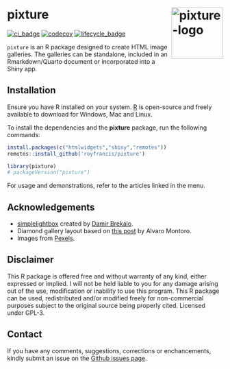# pixture <img src="logo.webp" alt="pixture-logo" style="width:120px;float:right;" align="right" />

[![ci_badge](https://github.com/royfrancis/pixture/workflows/r-cmd-check/badge.svg)](https://github.com/royfrancis/pixture/actions?workflow=r-cmd-check) [![codecov](https://codecov.io/gh/royfrancis/pixture/branch/main/graph/badge.svg?token=4DOQ8HNQFK)](https://app.codecov.io/gh/royfrancis/pixture/) [![lifecycle_badge](https://lifecycle.r-lib.org/articles/figures/lifecycle-experimental.svg)](https://lifecycle.r-lib.org/articles/stages.html#experimental)

`pixture` is an R package designed to create HTML image galleries. The galleries can be standalone, included in an Rmarkdown/Quarto document or incorporated into a Shiny app.

## Installation  

Ensure you have R installed on your system. [R](https://www.r-project.org/) is open-source and freely available to download for Windows, Mac and Linux.

To install the dependencies and the **pixture** package, run the following commands:

```r
install.packages(c("htmlwidgets","shiny","remotes"))
remotes::install_github('royfrancis/pixture')

library(pixture)
# packageVersion("pixture")
```

For usage and demonstrations, refer to the articles linked in the menu.

## Acknowledgements

- [simplelightbox](https://github.com/dbrekalo/simpleLightbox) created by [Damir Brekalo](https://dbrekalo.github.io/simpleLightbox/).
- Diamond gallery layout based on [this post](https://dev.to/alvaromontoro/creating-an-interactive-image-gallery-with-html-and-css-35pi) by Alvaro Montoro. 
- Images from [Pexels](https://www.pexels.com/).

## Disclaimer

This R package is offered free and without warranty of any kind, either expressed or implied. I will not be held liable to you for any damage arising out of the use, modification or inability to use this program. This R package can be used, redistributed and/or modified freely for non-commercial purposes subject to the original source being properly cited. Licensed under GPL-3.

## Contact

If you have any comments, suggestions, corrections or enchancements, kindly submit an issue on the [Github issues page](https://github.com/royfrancis/pixture/issues).
